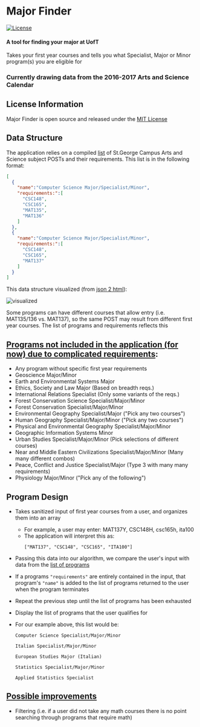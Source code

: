 # Major Finder

[![License](https://img.shields.io/badge/License-MIT-blue.svg)]()

#### A tool for finding your major at UofT

Takes your first year courses and tells you what Specialist, Major or Minor
program(s) you are eligible for

### Currently drawing data from the 2016-2017 Arts and Science Calendar

## License Information

Major Finder is open source and released under the [MIT License](https://raw.githubusercontent.com/patrickleweryharris/major-finder/master/LICENSE)

## Data Structure

The application relies on a compiled [list](https://raw.githubusercontent.com/patrickleweryharris/major-finder/master/majors.json) of St.George Campus Arts and Science subject POSTs and their requirements. This list is in the following format:

```json
[
  {
    "name":"Computer Science Major/Specialist/Minor",
    "requirements:":[
      "CSC148",
      "CSC165",
      "MAT135",
      "MAT136"
    ]
  },
  {
    "name":"Computer Science Major/Specialist/Minor",
    "requirements:":[
      "CSC148",
      "CSC165",
      "MAT137"
    ]
  }
]
```

This data structure visualized (from [json 2 html](http://json.bloople.net/)):

![visualized](https://raw.githubusercontent.com/patrickleweryharris/major-finder/master/json-visual.png)

Some programs can have different courses that allow entry (i.e. MAT135/136 vs. MAT137), so the same POST may result from different first year courses. The list of programs and requirements reflects this

## [Programs not included in the application (for now) due to complicated requirements](https://github.com/patrickleweryharris/major-finder/issues/1):
  - Any program without specific first year requirements
  - Geoscience Major/Minor
  - Earth and Environmental Systems Major
  - Ethics, Society and Law Major (Based on breadth reqs.)
  - International Relations Specialist (Only some variants of the reqs.)
  - Forest Conservation Science Specialist/Major/Minor
  - Forest Conservation Specialist/Major/Minor
  - Environmental Geography Specialist/Major ("Pick any two courses")
  - Human Geography Specialist/Major/Minor ("Pick any two courses")
  - Physical and Environmental Geography Specialist/Major/Minor
  - Geographic Information Systems Minor
  - Urban Studies Specialist/Major/Minor (Pick selections of different courses)
  - Near and Middle Eastern Civilizations Specialist/Major/Minor (Many many different combos)
  - Peace, Conflict and Justice Specialist/Major (Type 3 with many many requirements)
  - Physiology Major/Minor ("Pick any of the following")

## Program Design
  - Takes sanitized input of first year courses from a user, and organizes them into an array
    - For example, a user may enter:
      MAT137Y, CSC148H, csc165h, ita100
    - The application will interpret this as:
      ```
      ["MAT137", "CSC148", "CSC165", "ITA100"]
      ```
  - Passing this data into our algorithm, we compare the user's input with data from the [list of programs](https://raw.githubusercontent.com/patrickleweryharris/major-finder/master/majors.json)
  - If a programs `"requirements"` are entirely contained in the input, that program's `"name"` is added to the list of programs returned to the user when the program terminates
  - Repeat the previous step until the list of programs has been exhausted
  - Display the list of programs that the user qualifies for
  - For our example above, this list would be:

    ```
    Computer Science Specialist/Major/Minor

    Italian Specialist/Major/Minor

    European Studies Major (Italian)

    Statistics Specialist/Major/Minor

    Applied Statistics Specialist
    ```

## [Possible improvements](https://github.com/patrickleweryharris/major-finder/issues/3)
  - Filtering (i.e. if a user did not take any math courses there is no point searching through programs that require math)
